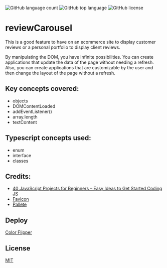 ![GitHub language count](https://img.shields.io/github/languages/count/Jolonte/reviewCarousel)
![GitHub top language](https://img.shields.io/github/languages/top/Jolonte/reviewCarousel)
![GitHub license](https://img.shields.io/github/license/Jolonte/reviewCarousel)

# reviewCarousel

This is a good feature to have on an ecommerce site to display customer reviews or a personal portfolio to display client reviews.

By manipulating the DOM, you have infinite possibilities. You can create applications that update the data of the page without needing a refresh. Also, you can create applications that are customizable by the user and then change the layout of the page without a refresh.

## Key concepts covered:

* objects
* DOMContentLoaded
* addEventListener()
* array.length
* textContent

## Typescript concepts used:

* enum
* interface
* classes

## Credits:
* [40 JavaScript Projects for Beginners – Easy Ideas to Get Started Coding JS](https://www.freecodecamp.org/news/javascript-projects-for-beginners#how-to-create-a-review-carousel)
* [Favicon](https://www.figma.com/community/file/1120841960552179039)
* [Pallete](https://coolors.co/cdb4db-ffc8dd-ffafcc-bde0fe-a2d2ff)

## Deploy
[Color Flipper](https://colorflipper-eta.vercel.app/)

## License
[MIT](LICENSE)

